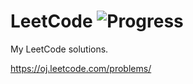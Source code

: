 # LeetCode ![Progress](https://img.shields.io/badge/progress-285%2F417-green.svg?style=flat-square)

My LeetCode solutions.

https://oj.leetcode.com/problems/
